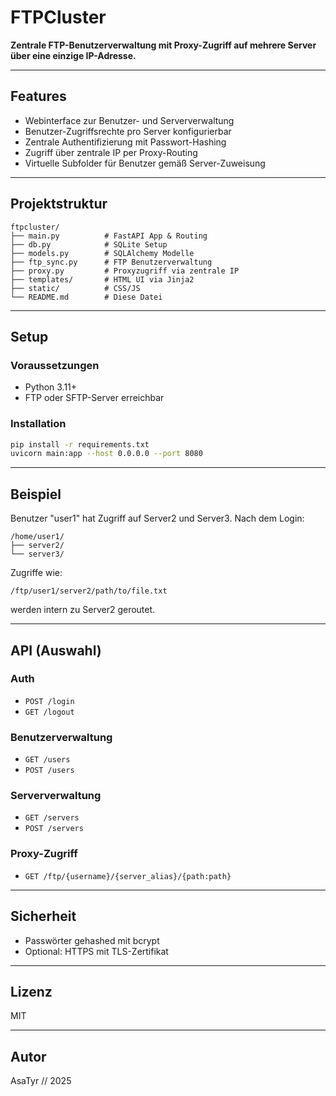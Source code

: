 # FTPCluster

**Zentrale FTP-Benutzerverwaltung mit Proxy-Zugriff auf mehrere Server über eine einzige IP-Adresse.**

---

## Features

* Webinterface zur Benutzer- und Serververwaltung
* Benutzer-Zugriffsrechte pro Server konfigurierbar
* Zentrale Authentifizierung mit Passwort-Hashing
* Zugriff über zentrale IP per Proxy-Routing
* Virtuelle Subfolder für Benutzer gemäß Server-Zuweisung

---

## Projektstruktur

```text
ftpcluster/
├── main.py          # FastAPI App & Routing
├── db.py            # SQLite Setup
├── models.py        # SQLAlchemy Modelle
├── ftp_sync.py      # FTP Benutzerverwaltung
├── proxy.py         # Proxyzugriff via zentrale IP
├── templates/       # HTML UI via Jinja2
├── static/          # CSS/JS
└── README.md        # Diese Datei
```

---

## Setup

### Voraussetzungen

* Python 3.11+
* FTP oder SFTP-Server erreichbar

### Installation

```bash
pip install -r requirements.txt
uvicorn main:app --host 0.0.0.0 --port 8080
```

---

## Beispiel

Benutzer "user1" hat Zugriff auf Server2 und Server3. Nach dem Login:

```
/home/user1/
├── server2/
└── server3/
```

Zugriffe wie:

```
/ftp/user1/server2/path/to/file.txt
```

werden intern zu Server2 geroutet.

---

## API (Auswahl)

### Auth

* `POST /login`
* `GET /logout`

### Benutzerverwaltung

* `GET /users`
* `POST /users`

### Serververwaltung

* `GET /servers`
* `POST /servers`

### Proxy-Zugriff

* `GET /ftp/{username}/{server_alias}/{path:path}`

---

## Sicherheit

* Passwörter gehashed mit bcrypt
* Optional: HTTPS mit TLS-Zertifikat

---

## Lizenz

MIT

---

## Autor

AsaTyr // 2025
